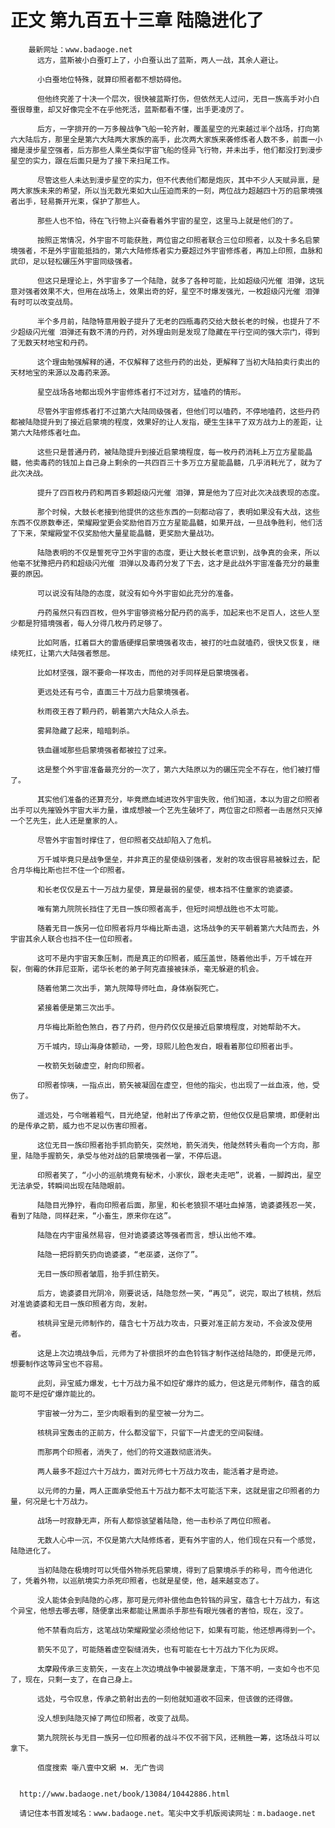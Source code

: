 # 正文 第九百五十三章 陆隐进化了
        最新网址：www.badaoge.net
          远方，蓝斯被小白蚕盯上了，小白蚕认出了蓝斯，两人一战，其余人避让。
      
          小白蚕地位特殊，就算印照者都不想妨碍他。
      
          但他终究差了十决一个层次，很快被蓝斯打伤，但依然无人过问，无目一族高手对小白蚕很尊重，却又好像完全不在乎他死活，蓝斯都看不懂，出手更凌厉了。
      
          后方，一字排开的一万多艘战争飞船一轮齐射，覆盖星空的光束越过半个战场，打向第六大陆后方，那里全是第六大陆两大家族的高手，此次两大家族来袭修炼者人数不多，前面一小撮是漫步星空强者，后方那些人乘坐类似宇宙飞船的怪异飞行物，并未出手，他们都没打到漫步星空的实力，跟在后面只是为了接下来扫尾工作。
      
          尽管这些人未达到漫步星空的实力，但不代表他们都是炮灰，其中不少人天赋异禀，是两大家族未来的希望，所以当无数光束如大山压迫而来的一刻，两位战力超越四十万的启蒙境强者出手，轻易撕开光束，保护了那些人。
      
          那些人也不怕，待在飞行物上兴奋看着外宇宙的星空，这里马上就是他们的了。
      
          按照正常情况，外宇宙不可能获胜，两位宙之印照者联合三位印照者，以及十多名启蒙境强者，不是外宇宙能抵挡的，第六大陆修炼者实力要超过外宇宙修炼者，再加上印照，血脉和武印，足以轻松碾压外宇宙同级强者。
      
          但这只是理论上，外宇宙多了一个陆隐，就多了各种可能，比如超级闪光催 泪弹，这玩意对强者效果不大，但用在战场上，效果出奇的好，星空不时爆发强光，一枚超级闪光催 泪弹有时可以改变战局。
      
          半个多月前，陆隐特意用骰子提升了无老的四瓶毒药交给大鼓长老的时候，也提升了不少超级闪光催 泪弹还有数不清的丹药，对外理由则是发现了隐藏在平行空间的强大宗门，得到了无数天材地宝和丹药。
      
          这个理由勉强解释的通，不仅解释了这些丹药的出处，更解释了当初大陆拍卖行卖出的天材地宝的来源以及毒药来源。
      
          星空战场各地都出现外宇宙修炼者打不过对方，猛嗑药的情形。
      
          尽管外宇宙修炼者打不过第六大陆同级强者，但他们可以嗑药，不停地嗑药，这些丹药都被陆隐提升到了接近启蒙境的程度，效果好的让人发指，硬生生抹平了双方战力上的差距，让第六大陆修炼者吐血。
      
          这些只是普通丹药，被陆隐提升到接近启蒙境程度，每一枚丹药消耗上万立方星能晶髓，他卖毒药的钱加上自己身上剩余的一共四百三十多万立方星能晶髓，几乎消耗光了，就为了此次决战。
      
          提升了四百枚丹药和两百多颗超级闪光催 泪弹，算是他为了应对此次决战表现的态度。
      
          那个时候，大鼓长老接到他提供的这些东西的一刻都动容了，表明如果没有大战，这些东西不仅原数奉还，荣耀殿堂更会奖励他百万立方星能晶髓，如果开战，一旦战争胜利，他们活了下来，荣耀殿堂不仅奖励他大量星能晶髓，更奖励大量战功。
      
          陆隐表明的不仅是誓死守卫外宇宙的态度，更让大鼓长老意识到，战争真的会来，所以他毫不犹豫把丹药和超级闪光催 泪弹以及毒药分发了下去，这才是此战外宇宙准备充分的最重要的原因。
      
          可以说没有陆隐的态度，就没有如今外宇宙如此充分的准备。
      
          丹药虽然只有四百枚，但外宇宙够资格分配丹药的高手，加起来也不足百人，这些人至少都是狩猎境强者，每人分得几枚丹药足够了。
      
          比如阿盾，扛着巨大的雷盾硬撑启蒙境强者攻击，被打的吐血就嗑药，很快又恢复，继续死扛，让第六大陆强者憋屈。
      
          比如材坚强，跟不要命一样攻击，而他的对手同样是启蒙境强者。
      
          更远处还有弓令，直面三十万战力启蒙境强者。
      
          秋雨夜王吞了颗丹药，朝着第六大陆众人杀去。
      
          雾昇隐藏了起来，暗暗刺杀。
      
          铁血疆域那些启蒙境强者都被拉了过来。
      
          这是整个外宇宙准备最充分的一次了，第六大陆原以为的碾压完全不存在，他们被打懵了。
      
          其实他们准备的还算充分，毕竟燃血域进攻外宇宙失败，他们知道，本以为宙之印照者出手可以先摧毁外宇宙大半力量，谁成想被一个艺先生破坏了，两位宙之印照者一击居然只灭掉一个艺先生，此人还是童家的人。
      
          尽管外宇宙暂时撑住了，但印照者交战却陷入了危机。
      
          万千城毕竟只是战争堡垒，并非真正的星使级别强者，发射的攻击很容易被躲过去，配合月华梅比斯也拦不住一个印照者。
      
          和长老仅仅是五十一万战力星使，算是最弱的星使，根本挡不住童家的诡婆婆。
      
          唯有第九院院长挡住了无目一族印照者高手，但短时间想战胜也不太可能。
      
          随着无目一族另一位印照者将月华梅比斯击退，这场战争的天平朝着第六大陆而去，外宇宙其余人联合也挡不住一位印照者。
      
          这可不是内宇宙天象压制，而是真正的印照者，威压盖世，随着他出手，万千城在开裂，倒霉的休菲尼亚斯，诺华长老的弟子阿克直接被抹杀，毫无躲避的机会。
      
          随着他第二次出手，第九院障导师吐血，身体崩裂死亡。
      
          紧接着便是第三次出手。
      
          月华梅比斯脸色煞白，吞了丹药，但丹药仅仅是接近启蒙境程度，对她帮助不大。
      
          万千城内，琼山海身体颤动，一旁，琼熙儿脸色发白，眼看着那位印照者出手。
      
          一枚箭矢划破虚空，射向印照者。
      
          印照者惊咦，一指点出，箭矢被凝固在虚空，但他的指尖，也出现了一丝血液，他，受伤了。
      
          遥远处，弓令喘着粗气，目光绝望，他射出了传承之箭，但他仅仅是启蒙境，即便射出的是传承之箭，威力也不足以伤害印照者。
      
          这位无目一族印照者抬手抓向箭矢，突然地，箭矢消失，他陡然转头看向一个方向，那里，陆隐手握箭矢，承受与他对战的启蒙境强者一掌，不停后退。
      
          印照者笑了，“小小的巡航境竟有秘术，小家伙，跟老夫走吧”，说着，一脚跨出，星空无法承受，转瞬间出现在陆隐眼前。
      
          陆隐目光狰狞，看向印照者后面，那里，和长老狼狈不堪吐血掉落，诡婆婆残忍一笑，看到了陆隐，同样赶来，“小畜生，原来你在这”。
      
          陆隐在内宇宙虽然易容，但对诡婆婆这等强者而言，想认出他不难。
      
          陆隐一把将箭矢扔向诡婆婆，“老巫婆，送你了”。
      
          无目一族印照者皱眉，抬手抓住箭矢。
      
          后方，诡婆婆目光阴冷，刚要说话，陆隐忽然一笑，“再见”，说完，取出了核桃，然后对准诡婆婆和无目一族印照者方向，发射。
      
          核桃异宝是元师制作的，蕴含七十万战力攻击，只要对准正前方发动，不会波及使用者。
      
          这是上次边境战争后，元师为了补偿损坏的血色铃铛才制作送给陆隐的，即便是元师，想要制作这等异宝也不容易。
      
          此刻，异宝威力爆发，七十万战力虽不如焢矿爆炸的威力，但这是元师制作，蕴含的威能可不是焢矿爆炸能比的。
      
          宇宙被一分为二，至少肉眼看到的星空被一分为二。
      
          核桃异宝轰击的正前方，什么都没留下，只留下一片虚无的空间裂缝。
      
          而那两个印照者，消失了，他们的符文道数彻底消失。
      
          两人最多不超过六十万战力，面对元师七十万战力攻击，能活着才是奇迹。
      
          以元师的力量，两人正面承受他五十万战力都不太可能活下来，这就是宙之印照者的力量，何况是七十万战力。
      
          战场一时寂静无声，所有人都惊骇望着陆隐，他一击秒杀了两位印照者。
      
          无数人心中一沉，不仅是第六大陆修炼者，更有外宇宙的人，他们现在只有一个感觉，陆隐进化了。
      
          当初陆隐在极境时可以凭借外物杀死启蒙境，得到了启蒙境杀手的称号，而今他进化了，凭着外物，以巡航境实力杀死印照者，也就是星使，他，越来越变态了。
      
          没人能体会到陆隐的心疼，那可是元师补偿他血色铃铛的异宝，蕴含七十万战力，有这个异宝，他想去哪去哪，随便拿出来都能让黑面杀手那些有眼光强者的害怕，现在，没了。
      
          他不禁看向后方，这笔战功荣耀殿堂必须给他记下，如果有可能，他还想再得到一个。
      
          箭矢不见了，可能随着虚空裂缝消失，也有可能在七十万战力下化为灰烬。
      
          太摩殿传承三支箭矢，一支在上次边境战争中被晏晟拿走，下落不明，一支如今也不见了，现在，只剩一支了，在自己身上。
      
          远处，弓令叹息，传承之箭射出去的一刻他就知道收不回来，但该做的还得做。
      
          没人想到陆隐灭掉了两位印照者，改变了战局。
      
          第九院院长与无目一族另一位印照者的战斗不仅不弱下风，还稍胜一筹，这场战斗可以拿下。
      
          佰度搜索 噺八壹中文網 м. 无广告词
      
      
      http://www.badaoge.net/book/13084/10442886.html
      
      请记住本书首发域名：www.badaoge.net。笔尖中文手机版阅读网址：m.badaoge.net